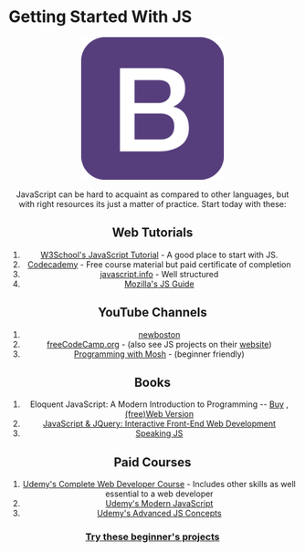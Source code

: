 ﻿# Getting Started With JS 
 
 <div align="center">
	<code><img height="250" src="https://raw.githubusercontent.com/github/explore/80688e429a7d4ef2fca1e82350fe8e3517d3494d/topics/bootstrap/bootstrap.png"></code>
</div>
<div align="center">


JavaScript can be hard to acquaint as compared to other languages, but with right resources its just a matter of practice. Start today with these:


## Web Tutorials

1. [W3School's JavaScript Tutorial](https://www.w3schools.com/js/default.asp) - A good place to start with JS.
2. [Codecademy](https://www.codecademy.com/learn/introduction-to-javascript) - Free course material but paid certificate of completion
3. [javascript.info](https://javascript.info/) - Well structured
4. [Mozilla's JS Guide](https://developer.mozilla.org/en-US/docs/Web/JavaScript/Guide) 

## YouTube Channels

1. [newboston](https://www.youtube.com/watch?v=yQaAGmHNn9s&list=PL46F0A159EC02DF82) 
2. [freeCodeCamp.org](https://www.youtube.com/channel/UC8butISFwT-Wl7EV0hUK0BQ) - (also see JS projects on their [website](https://www.freecodecamp.org/))
3. [Programming with Mosh](https://www.youtube.com/watch?v=W6NZfCO5SIk) - (beginner friendly)

## Books
1. Eloquent JavaScript: A Modern Introduction to Programming -- [Buy](https://www.amazon.in/dp/1593275846?tag=hackr0df-21) , [(free)Web Version](https://eloquentjavascript.net/)
2. [JavaScript & JQuery: Interactive Front-End Web Development](https://www.amazon.in/dp/1118531647?tag=hackr0df-21)
3. [Speaking JS](http://speakingjs.com/es5/index.html)

## Paid Courses
1. [Udemy's Complete Web Developer Course](https://www.udemy.com/how-to-become-a-web-developer-from-scratch/) - Includes other skills as well essential to a web developer
2. [Udemy's Modern JavaScript](https://www.udemy.com/course/modern-javascript-from-the-beginning/)
3. [Udemy's Advanced JS Concepts](https://www.udemy.com/course/advanced-javascript-concepts/)

### [Try these beginner's projects](https://mikkegoes.com/javascript-projects-for-beginners/)
